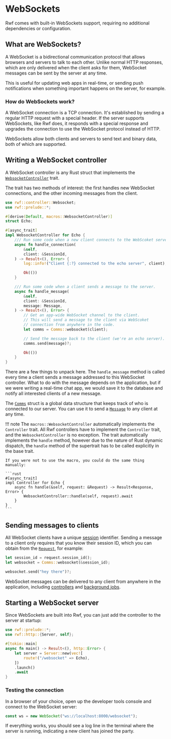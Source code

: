 # WebSockets

Rwf comes with built-in WebSockets support, requiring no additional dependencies or configuration.

## What are WebSockets?

A WebSocket is a bidirectional communication protocol that allows browsers and servers
to talk to each other. Unlike normal HTTP responses,
which are only delivered when the client asks for them, WebSocket messages can be sent by the server at any time.

This is useful for updating web apps in real-time, or sending push notifications when something important
happens on the server, for example.

### How do WebSockets work?

A WebSocket connection is a TCP connection. It's established by sending a regular HTTP request with a special header.
If the server supports WebSockets, like Rwf does, it responds with a special response and upgrades the connection to use
the WebSocket protocol instead of HTTP.

WebSockets allow both clients and servers to send text and binary data, both of which are supported.

## Writing a WebSocket controller

A WebSocket controller is any Rust struct that implements the
[`WebsocketController`](https://docs.rs/rwf/latest/rwf/controller/trait.WebsocketController.html) trait.

The trait has two methods of interest: the first handles new WebSocket connections, and the other
incoming messages from the client.

```rust
use rwf::controller::Websocket;
use rwf::prelude::*;

#[derive(Default, macros::WebsocketController)]
struct Echo;

#[async_trait]
impl WebsocketController for Echo {
    /// Run some code when a new client connects to the WebScoket server.
    async fn handle_connection(
        &self,
        client: &SessionId,
    ) -> Result<(), Error> {
        log::info!("Client {:?} connected to the echo server", client);

        Ok(())
    }

    /// Run some code when a client sends a message to the server.
    async fn handle_message(
        &self,
        client: &SessionId,
        message: Message,
    ) -> Result<(), Error> {
        // Get an app-wide WebSocket channel to the client.
        // This will send a message to the client via WebScoket
        // connection from anywhere in the code.
        let comms = Comms::websocket(client);

        // Send the message back to the client (we're an echo server).
        comms.send(message)?;

        Ok(())
    }
}
```

There are a few things to unpack here. The `handle_message` method is called every time a client sends a message
addressed to this WebSocket controller. What to do with the message depends on the application, but if we
were writing a real-time chat app, we would save it to the database and notify all interested clients of a
new message.

The [`Comms`](https://docs.rs/rwf/latest/rwf/comms/struct.Comms.html) struct is a global data structure that keeps track of who is connected to our server. You can use it
to send a [`Message`](https://docs.rs/rwf/latest/rwf/http/websocket/enum.Message.html) to any client at any time.

!!! note
    The `macros::WebsocketController` automatically implements the `Controller` trait.
    All Rwf controllers have to implement the `Controller` trait, and the `WebsocketController` is no exception.
    The trait automatically implements the `handle` method, however due to the nature of Rust dynamic dispatch,
    the `handle` method of the supertrait has to be called explicitly in the base trait.

    If you were not to use the macro, you could do the same thing manually:

    ```rust
    #[async_trait]
    impl Controller for Echo {
        async fn handle(&self, request: &Request) -> Result<Response, Error> {
            WebsocketController::handle(self, request).await
        }
    }
    ```

## Sending messages to clients

All WebSocket clients have a unique [session](sessions.md) identifier. Sending a message to a client only requires that you know their session ID, which you can obtain from the [`Request`](request.md), for example:

```rust
let session_id = request.session_id();
let websocket = Comms::websocket(&session_id);

websocket.send("hey there")?;
```

WebSocket messages can be delivered to any client from anywhere in the application, including [controllers](index.md) and [background jobs](../background-jobs/index.md).

## Starting a WebSocket server

Since WebSockets are built into Rwf, you can just add the controller to the server at startup:

```rust
use rwf::prelude::*;
use rwf::http::{Server, self};

#[tokio::main]
async fn main() -> Result<(), http::Error> {
    let server = Server::new(vec![
        route!("/websocket" => Echo),
    ])
    .launch()
    .await
}
```

### Testing the connection

In a browser of your choice, open up the developer tools console and connect to the WebSocket server:

```javascript
const ws = new WebSocket("ws://localhost:8000/websocket");
```

If everything works, you should see a log line in the terminal where the server is running, indicating a new
client has joined the party.
